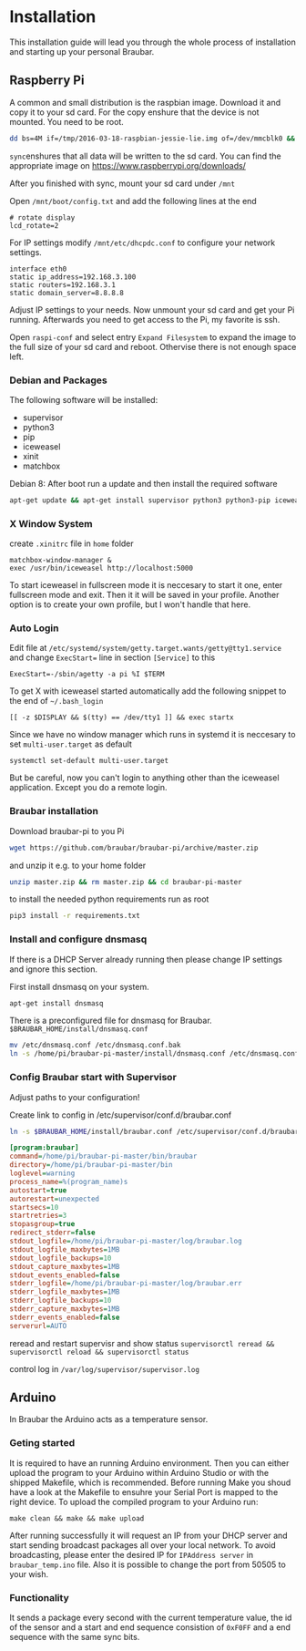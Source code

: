 # Installation

This installation guide will lead you through the whole process of installation and starting up your personal Braubar.

## Raspberry Pi 

A common and small distribution is the raspbian image. Download it and copy it to your sd card. For the copy enshure that the device is not mounted. You need to be root.

```bash
dd bs=4M if=/tmp/2016-03-18-raspbian-jessie-lie.img of=/dev/mmcblk0 && sync
```

`sync`enshures that all data will be written to the sd card. 
You can find the appropriate image on <https://www.raspberrypi.org/downloads/>

After you finished with sync, mount your sd card under `/mnt` 

Open `/mnt/boot/config.txt` and add the following lines at the end

```
# rotate display
lcd_rotate=2
```

For IP settings modify `/mnt/etc/dhcpdc.conf` to configure your network settings.

```
interface eth0
static ip_address=192.168.3.100
static routers=192.168.3.1
static domain_server=8.8.8.8
```

Adjust IP settings to your needs. Now unmount your sd card and get your Pi running. Afterwards you need to get access to the Pi, my favorite is ssh.

Open `raspi-conf` and select entry `Expand Filesystem` to expand the image to the full size of your sd card and reboot. Othervise there is not enough space left. 

### Debian and Packages
The following software will be installed:

- supervisor
- python3
- pip
- iceweasel
- xinit
- matchbox

Debian 8:
After boot run a update and then install the required software

```bash
apt-get update && apt-get install supervisor python3 python3-pip iceweasel xinit matchbox
```

### X Window System 

create `.xinitrc` file in `home` folder

```
matchbox-window-manager &
exec /usr/bin/iceweasel http://localhost:5000
```

To start iceweasel in fullscreen mode it is neccesary to start it one, enter fullscreen mode and exit. Then it it will be saved in your profile. Another option is to create your own profile, but I won't handle that here.

### Auto Login

Edit file at `/etc/systemd/system/getty.target.wants/getty@tty1.service` and change `ExecStart=` line in section `[Service]` to this

```
ExecStart=-/sbin/agetty -a pi %I $TERM
```

To get X with iceweasel started automatically add the following snippet to the end of `~/.bash_login`

```
[[ -z $DISPLAY && $(tty) == /dev/tty1 ]] && exec startx
```

Since we have no window manager which runs in systemd it is neccesary to set `multi-user.target` as default

```
systemctl set-default multi-user.target
```

But be careful, now you can't login to anything other than the iceweasel application. Except you do a remote login. 

### Braubar installation

Download braubar-pi to you Pi 

```bash
wget https://github.com/braubar/braubar-pi/archive/master.zip
```

and unzip it e.g. to your home folder 

```bash
unzip master.zip && rm master.zip && cd braubar-pi-master
```

to install the needed python requirements run as root

```bash
pip3 install -r requirements.txt
```

### Install and configure dnsmasq

If there is a DHCP Server already running then please change IP settings and ignore this section.

First install dnsmasq on your system. 

```bash
apt-get install dnsmasq
```

There is a preconfigured file for dnsmasq for Braubar. `$BRAUBAR_HOME/install/dnsmasq.conf`

```bash 
mv /etc/dnsmasq.conf /etc/dnsmasq.conf.bak
ln -s /home/pi/braubar-pi-master/install/dnsmasq.conf /etc/dnsmasq.conf
```




### Config Braubar start with Supervisor

Adjust paths to your configuration!

Create link to config in /etc/supervisor/conf.d/braubar.conf

```bash
ln -s $BRAUBAR_HOME/install/braubar.conf /etc/supervisor/conf.d/braubar.conf
```

```ini
[program:braubar]
command=/home/pi/braubar-pi-master/bin/braubar
directory=/home/pi/braubar-pi-master/bin
loglevel=warning
process_name=%(program_name)s
autostart=true
autorestart=unexpected
startsecs=10
startretries=3
stopasgroup=true
redirect_stderr=false
stdout_logfile=/home/pi/braubar-pi-master/log/braubar.log
stdout_logfile_maxbytes=1MB
stdout_logfile_backups=10
stdout_capture_maxbytes=1MB
stdout_events_enabled=false
stderr_logfile=/home/pi/braubar-pi-master/log/braubar.err
stderr_logfile_maxbytes=1MB
stderr_logfile_backups=10
stderr_capture_maxbytes=1MB
stderr_events_enabled=false
serverurl=AUTO
```

reread and restart supervisr and show status
`supervisorctl reread && supervisorctl reload && supervisorctl status`

control log in `/var/log/supervisor/supervisor.log`


## Arduino 
In Braubar the Arduino acts as a temperature sensor. 

### Geting started

It is required to have an running Arduino environment. Then you can either upload the program to your Arduino within Arduino Studio or with the shipped Makefile, which is recommended. 
Before running Make you shoud have a look at the Makefile to ensuhre your Serial Port is mapped to the right device. 
To upload the compiled program to your Arduino run:

```
make clean && make && make upload
```

After running successfully it will request an IP from your DHCP server and start sending broadcast packages all over your local network. To avoid broadcasting, please enter the desired IP for `IPAddress server` in `braubar_temp.ino` file.
Also it is possible to change the port from 50505 to  your wish. 

### Functionality

It sends a package every second with the current temperature value, the id of the sensor and a start and end sequence consistion of `0xF0FF` and a end sequence with the same sync bits. 


